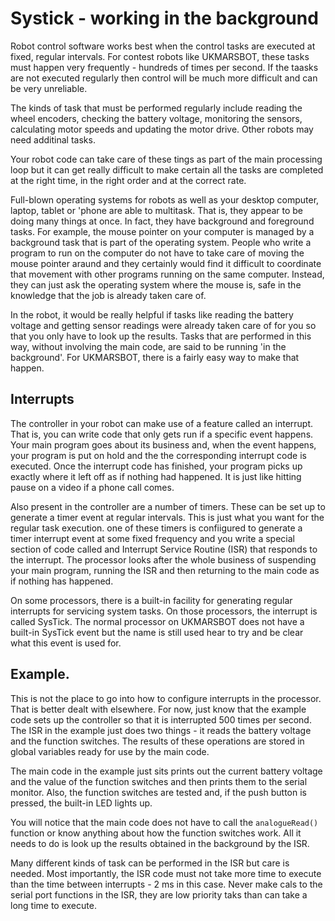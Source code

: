 # Systick - working in the background

Robot control software works best when the control tasks are executed at fixed, regular intervals. For contest robots like UKMARSBOT, these tasks must happen very frequently - hundreds of times per second. If the taasks are not executed regularly then control will be much more difficult and can be very unreliable.

The kinds of task that must be performed regularly include reading the wheel encoders, checking the battery voltage, monitoring the sensors, calculating motor speeds and updating the motor drive. Other robots may need additinal tasks.

Your robot code can take care of these tings as part of the main processing loop but it can get really difficult to make certain all the tasks are completed at the right time, in the right order and at the correct rate.

Full-blown operating systems for robots as well as your desktop computer, laptop, tablet or 'phone are able to multitask. That is, they appear to be doing many things at once. In fact, they have background and foreground tasks. For example, the mouse pointer on your computer is managed by a background task that is part of the operating system. People who write a program to run on the computer do not have to take care of moving the mouse pointer araund and they certainly would find it difficult to coordinate that movement with other programs running on the same computer. Instead, they can just ask the operating system where the mouse is, safe in the knowledge that the job is already taken care of.

In the robot, it would be really helpful if tasks like reading the battery voltage and getting sensor readings were already taken care of for you so that you only have to look up the results. Tasks that are performed in this way, without involving the main code, are said to be running 'in the background'. For UKMARSBOT, there is a fairly easy way to make that happen.

## Interrupts

The controller in your robot can make use of a feature called an interrupt. That is, you can write code that only gets run if a specific event happens. Your main program goes about its business and, when the event happens, your program is put on hold and the the corresponding interrupt code is executed. Once the interrupt code has finished, your program picks up exactly where it left off as if nothing had happened. It is just like hitting pause on a video if a phone call comes.

Also present in the controller are a number of timers. These can be set up to generate a timer event at regular intervals. This is just what you want for the regular task execution. one of these timers is confiigured to generate a timer interrupt event at some fixed frequency and you write a special section of code called and Interrupt Service Routine (ISR) that responds to the interrupt. The processor looks after the whole business of suspending your main program, running the ISR and then returning to the main code as if nothing has happened.

On some processors, there is a built-in facility for generating regular interrupts for servicing system tasks. On those processors, the interrupt is called SysTick. The normal processor on UKMARSBOT does not have a built-in SysTick event but the name is still used hear to try and be clear what this event is used for.

## Example.

This is not the place to go into how to configure interrupts in the processor. That is better dealt with elsewhere. For now, just know that the example code sets up the controller so that it is interrupted 500 times per second. The ISR in the example just does two things - it reads the battery voltage and the function switches. The results of these operations are stored in global variables ready for use by the main code.

The main code in the example just sits prints out the current battery voltage and the value of the function switches and then prints them to the serial monitor. Also, the function switches are tested and, if the push button is pressed, the built-in LED lights up.

You will notice that the main code does not have to call the ```analogueRead()``` function or know anything about how the function switches work. All it needs to do is look up the results obtained in the background by the ISR.

Many different kinds of task can be performed in the ISR but care is needed. Most importantly, the ISR code must not take more time to execute than the time between interrupts - 2 ms in this case. Never make cals to the serial port functions in the ISR, they are low priority taks than can take a long time to execute.




